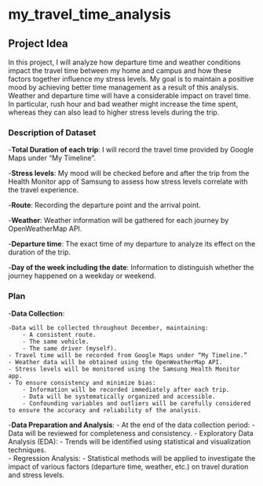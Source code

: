# my_travel_time_analysis
## Project Idea
In this project, I will analyze how departure time and weather conditions impact the travel time between my home and campus and how these factors together influence my stress levels. My goal is to maintain a positive mood by achieving better time management as a result of this analysis. Weather and departure time will have a considerable impact on travel time. In particular, rush hour and bad weather might increase the time spent, whereas they can also lead to higher stress levels during the trip.


### Description of Dataset
-**Total Duration of each trip**: I will record the travel time provided by Google Maps under “My Timeline”.

-**Stress levels**: My mood will be checked before and after the trip from the Health Monitor app of Samsung to assess how stress levels correlate with the travel experience.

-**Route**: Recording the departure point and the arrival point.

-**Weather**: Weather information will be gathered for each journey by OpenWeatherMap API.

-**Departure time**: The exact time of my departure to analyze its effect on the duration of the trip.

-**Day of the week including the date**: Information to distinguish whether the journey happened on a weekday or weekend.


### Plan

-**Data Collection**:




  	-Data will be collected throughout December, maintaining:
   		- A consistent route.
		- The same vehicle.
		- The same driver (myself).
	- Travel time will be recorded from Google Maps under “My Timeline.”
 	- Weather data will be obtained using the OpenWeatherMap API.
 	- Stress levels will be monitored using the Samsung Health Monitor app.
	- To ensure consistency and minimize bias:
		- Information will be recorded immediately after each trip.
		- Data will be systematically organized and accessible.  
		- Confounding variables and outliers will be carefully considered to ensure the accuracy and reliability of the analysis. 
-**Data Preparation and Analysis**:
	- At the end of the data collection period:
		- Data will be reviewed for completeness and consistency.
  	- Exploratory Data Analysis (EDA): 
		- Trends will be identified using statistical and visualization techniques.  
	- Regression Analysis: 
		- Statistical methods will be applied to investigate the impact of various factors (departure time, weather, etc.) on travel duration and stress levels.
